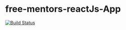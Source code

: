 # free-mentors-reactJs-App

[![Build Status](https://travis-ci.org/shemaeric1234/free-mentors-reactJs-App.svg?branch=develop)](https://travis-ci.org/shemaeric1234/free-mentors-reactJs-App)

